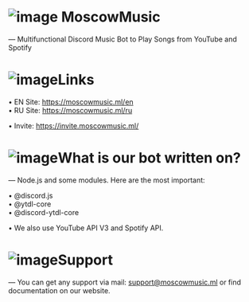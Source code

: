 # ![image](https://i.imgur.com/AoBtCaJ.png) MoscowMusic
— Multifunctional Discord Music Bot to Play Songs from YouTube and Spotify

# ![image](https://i.imgur.com/fLjfre7.png)Links
• EN Site: https://moscowmusic.ml/en </br>
• RU Site: https://moscowmusic.ml/ru </br>

• Invite: https://invite.moscowmusic.ml/

# ![image](https://i.imgur.com/OTxaa4Z.png)What is our bot written on?
— Node.js and some modules. Here are the most important:</br>

• @discord.js</br>
• @ytdl-core</br>
• @discord-ytdl-core</br>

• We also use YouTube API V3 and Spotify API.

# ![image](https://i.imgur.com/iJX01fJ.png)Support 
— You can get any support via mail: support@moscowmusic.ml or find documentation on our website.
